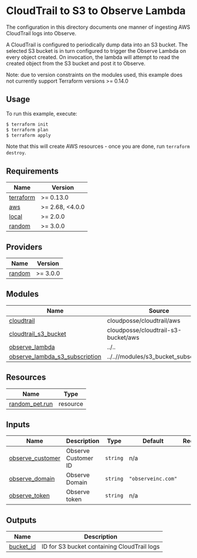 # CloudTrail to S3 to Observe Lambda

The configuration in this directory documents one manner of ingesting
AWS CloudTrail logs into Observe.

A CloudTrail is configured to periodically dump data into an S3 bucket. The
selected S3 bucket is in turn configured to trigger the Observe Lambda on every
object created. On invocation, the lambda will attempt to read the created
object from the S3 bucket and post it to Observe.

Note: due to version constraints on the modules used, this example does not
currently support Terraform versions >= 0.14.0

## Usage

To run this example, execute:

```bash
$ terraform init
$ terraform plan
$ terraform apply
```

Note that this will create AWS resources - once you are done, run `terraform destroy`.

<!-- BEGINNING OF PRE-COMMIT-TERRAFORM DOCS HOOK -->
## Requirements

| Name | Version |
|------|---------|
| <a name="requirement_terraform"></a> [terraform](#requirement\_terraform) | >= 0.13.0 |
| <a name="requirement_aws"></a> [aws](#requirement\_aws) | >= 2.68, <4.0.0 |
| <a name="requirement_local"></a> [local](#requirement\_local) | >= 2.0.0 |
| <a name="requirement_random"></a> [random](#requirement\_random) | >= 3.0.0 |

## Providers

| Name | Version |
|------|---------|
| <a name="provider_random"></a> [random](#provider\_random) | >= 3.0.0 |

## Modules

| Name | Source | Version |
|------|--------|---------|
| <a name="module_cloudtrail"></a> [cloudtrail](#module\_cloudtrail) | cloudposse/cloudtrail/aws | 0.15.0 |
| <a name="module_cloudtrail_s3_bucket"></a> [cloudtrail\_s3\_bucket](#module\_cloudtrail\_s3\_bucket) | cloudposse/cloudtrail-s3-bucket/aws | 0.15.0 |
| <a name="module_observe_lambda"></a> [observe\_lambda](#module\_observe\_lambda) | ../.. | n/a |
| <a name="module_observe_lambda_s3_subscription"></a> [observe\_lambda\_s3\_subscription](#module\_observe\_lambda\_s3\_subscription) | ../..//modules/s3_bucket_subscription | n/a |

## Resources

| Name | Type |
|------|------|
| [random_pet.run](https://registry.terraform.io/providers/hashicorp/random/latest/docs/resources/pet) | resource |

## Inputs

| Name | Description | Type | Default | Required |
|------|-------------|------|---------|:--------:|
| <a name="input_observe_customer"></a> [observe\_customer](#input\_observe\_customer) | Observe Customer ID | `string` | n/a | yes |
| <a name="input_observe_domain"></a> [observe\_domain](#input\_observe\_domain) | Observe Domain | `string` | `"observeinc.com"` | no |
| <a name="input_observe_token"></a> [observe\_token](#input\_observe\_token) | Observe token | `string` | n/a | yes |

## Outputs

| Name | Description |
|------|-------------|
| <a name="output_bucket_id"></a> [bucket\_id](#output\_bucket\_id) | ID for S3 bucket containing CloudTrail logs |
<!-- END OF PRE-COMMIT-TERRAFORM DOCS HOOK -->
